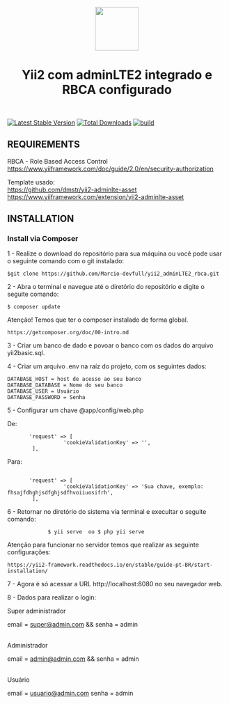 <p align="center">
    <a href="https://github.com/yiisoft" target="_blank">
        <img src="https://avatars0.githubusercontent.com/u/993323" height="100px">
    </a>
    <h1 align="center">Yii2 com adminLTE2 integrado e RBCA configurado</h1>
    <br>
</p>

[![Latest Stable Version](https://img.shields.io/packagist/v/yiisoft/yii2-app-basic.svg)](https://packagist.org/packages/yiisoft/yii2-app-basic)
[![Total Downloads](https://img.shields.io/packagist/dt/yiisoft/yii2-app-basic.svg)](https://packagist.org/packages/yiisoft/yii2-app-basic)
[![build](https://github.com/yiisoft/yii2-app-basic/workflows/build/badge.svg)](https://github.com/yiisoft/yii2-app-basic/actions?query=workflow%3Abuild)


REQUIREMENTS
------------

RBCA - Role Based Access Control<br>
https://www.yiiframework.com/doc/guide/2.0/en/security-authorization <br>

Template usado: <br>
https://github.com/dmstr/yii2-adminlte-asset <br>
https://www.yiiframework.com/extension/yii2-adminlte-asset <br>

INSTALLATION
------------

### Install via Composer

1 - Realize o download do repositório para sua máquina ou você pode usar o seguinte comando com o git instalado: <br>

~~~
$git clone https://github.com/Marcio-devfull/yii2_adminLTE2_rbca.git 
~~~

2 - Abra o terminal e navegue até o diretório do repositório e digite o seguite comando: <br>

~~~                   
$ composer update
~~~

Atenção! Temos que ter o composer instalado de forma global. <br>

~~~
https://getcomposer.org/doc/00-intro.md
~~~

3 - Criar um banco de dado e povoar o banco com os dados do arquivo yii2basic.sql. <br>

4 - Criar um arquivo .env na raíz do projeto, com os seguintes dados: <br>

~~~
DATABASE_HOST = host de acesso ao seu banco
DATABASE_DATABASE = Nome do seu banco
DATABASE_USER = Usuário
DATABASE_PASSWORD = Senha
~~~

5 - Configurar um chave @app/config/web.php  <br>

De: <br>

~~~
       'request' => [
                  'cookieValidationKey' => '',
        ],
~~~

Para: <br>

~~~

       'request' => [
                  'cookieValidationKey' => 'Sua chave, exemplo: fhsajfdhghjsdfghjsdfhvoiiuosifrh',
        ],

~~~

6 - Retornar no diretório do sistema via terminal e execultar o seguite comando:<br>

~~~
             $ yii serve  ou $ php yii serve
~~~

Atenção para funcionar no servidor temos que realizar as seguinte configurações: <br>

~~~
https://yii2-framework.readthedocs.io/en/stable/guide-pt-BR/start-installation/
~~~

7 - Agora é só acessar a URL http://localhost:8080 no seu navegador web.<br>

8 - Dados para realizar o login:<br>

Super administrador<br>

email = super@admin.com &&
senha = admin

<br>Administrador<br>

email = admin@admin.com &&
senha = admin

<br>Usuário<br>

email = usuario@admin.com
senha = admin



